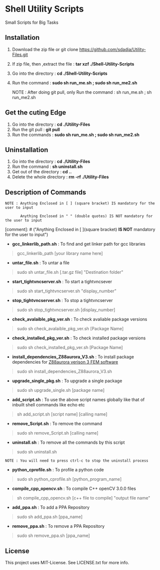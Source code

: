 # Shell Utility Scripts
Small Scripts for Big Tasks

## Installation
1. Download the zip file or git clone https://github.com/sdadia/Utility-Files.git
2. If zip file, then ,extract the file : **tar xzf ./Shell-Utility-Scripts**
3. Go into the directory : **cd ./Shell-Utility-Scripts**
4. Run the command : **sudo sh run_me.sh ; sudo sh run_me2.sh**

	NOTE : After doing git pull, only Run the command : sh run_me.sh ; sh run_me2.sh

## Get the cuting Edge
1. Go into the directory : **cd ./Utility-Files**
2. Run the git pull : **git pull**
3. Run the commands : **sudo sh run_me.sh ; sudo sh run_me2.sh**

## Uninstallation

1. Go into the directory : **cd ./Utility-Files**
2. Run the command : **sh uninstall.sh**
3. Get out of the directory : **cd ..**
4. Delete the whole directory : **rm -rf ./Utility-Files**

## Description of Commands

	NOTE : Anything Enclosed in [ ] (square bracket) IS mandatory for the user to input

	       Anything Enclosed in " " (double quotes) IS NOT mandatory for the user to input

[comment]: # ("Anything Enclosed in [ ](square bracket) **IS NOT**  mandatory for the user to input")

* __gcc_linkerlib_path.sh__ : To find and get linker path for gcc libraries
> gcc_linkerlib_path [your library name here]

* __untar_file.sh__ : To untar a file
> sudo sh untar_file.sh [.tar.gz file] "Destination folder"

* __start_tightvncserver.sh__ : To start a tightvncsever
> sudo sh start_tightvncserver.sh "display_number"

* __stop_tightvncserver.sh__ : To stop a tightvncserver
> sudo sh stop_tightvncserver.sh [display_number]

* __check_avalaible_pkg_ver.sh__ : To check avaliable package versions
>  sudo sh check_avalaible_pkg_ver.sh [Package Name]

* __check_installed_pkg_ver.sh__ : To check installed package versions
> sudo sh check_installed_pkg_ver.sh [Package Name]

* __install_dependencies_Z88aurora_V3.sh__ : To install package dependencies for [Z88aurora verison 3 FEM software](http://en.z88.de/download-z88aurora/)
> sudo sh install_dependencies_Z88aurora_V3.sh

* __upgrade_single_pkg.sh__ : To upgrade a single package
> sudo sh upgrade_single.sh [package name]

* __add_script.sh__ : To use the above script names globally like that of inbuilt shell commands like echo etc
> sh add_script.sh [script name] [calling name]

* __remove_Script.sh__ : To remove the command
> sudo sh remove_Script.sh [calling name]

* __uninstall.sh__ : To remove all the commands by this script
> sudo sh uninstall.sh

	NOTE : You will need to press ctrl-c to stop the uninstall process

* __python_cprofile.sh__ : To profile a python code
> sudo sh python_cprofile.sh [python_program_name]

* __compile_cpp_opencv.sh__ : To compile C++ openCV 3.0.0 files
> sh compile_cpp_opencv.sh  [c++ file to compile]  "output file name"

* __add_ppa.sh__ : To add a PPA Repository
> sudo sh add_ppa.sh [ppa_name]

* __remove_ppa.sh__ : To remove a PPA Repository
> sudo sh remove_ppa.sh [ppa_name]

## License

This project uses MIT-License. See LICENSE.txt for more info.
